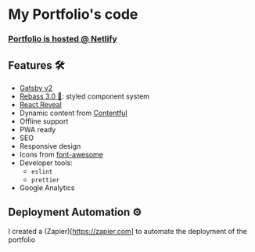 # My Portfolio's code

### [Portfolio is hosted @ Netlify](https://www.ankeeth.me/)

## Features 🛠

- [Gatsby v2](https://www.gatsbyjs.org/)
- [Rebass 3.0 🎉](https://rebassjs.org/): styled component system
- [React Reveal](https://www.react-reveal.com/)
- Dynamic content from [Contentful](https://contentful.com)
- Offline support
- PWA ready
- SEO
- Responsive design
- Icons from [font-awesome](https://fontawesome.com/)
- Developer tools:
  - `eslint`
  - `prettier`
- Google Analytics

<!-- ### Lighthouse Score 💯 -->

<!-- ![Lighthouse Score](media/lighthouse-score.png) -->

## Deployment Automation ⚙️

I created a (Zapier)[https://zapier.com] to automate the deployment of the portfolio
